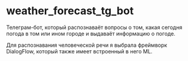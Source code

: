 # weather_forecast_tg_bot
Телеграм-бот, который распознаваёт вопросы о том, какая сегодня погода в том или ином городе и выдаваёт информацию о погоде.

Для распознавания человеческой речи я выбрала фреймворк DialogFlow, который также имеет встроенный в него ML.
